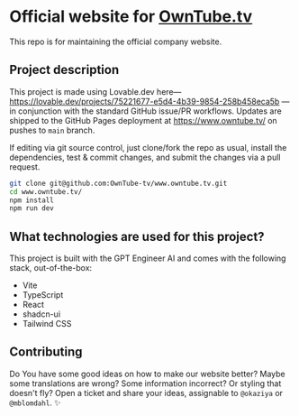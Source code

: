 # Official website for [OwnTube.tv](https://www.owntube.tv/)

This repo is for maintaining the official company website.

## Project description

This project is made using Lovable.dev here— https://lovable.dev/projects/75221677-e5d4-4b39-9854-258b458eca5b —in
conjunction with the standard GitHub issue/PR workflows. Updates are shipped to the GitHub Pages deployment at
https://www.owntube.tv/ on pushes to `main` branch.

If editing via git source control, just clone/fork the repo as usual, install the dependencies, test & commit changes,
and submit the changes via a pull request.

```sh
git clone git@github.com:OwnTube-tv/www.owntube.tv.git
cd www.owntube.tv/
npm install
npm run dev
```

## What technologies are used for this project?

This project is built with the GPT Engineer AI and comes with the following stack, out-of-the-box:

- Vite
- TypeScript
- React
- shadcn-ui
- Tailwind CSS

## Contributing

Do You have some good ideas on how to make our website better? Maybe some translations are wrong? Some information
incorrect? Or styling that doesn't fly? Open a ticket and share your ideas, assignable to `@okaziya` or `@mblomdahl`. ✨
